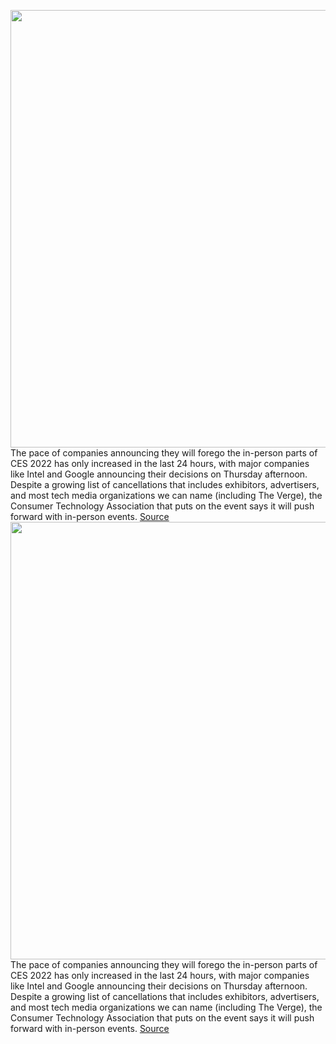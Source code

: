 <img src='https://cdn.vox-cdn.com/thumbor/dFNIwxdMLQ2X-UBS9hpRWx6QNMk=/0x0:2040x1360/1200x800/filters:focal(857x517:1183x843)/cdn.vox-cdn.com/uploads/chorus_image/image/70312920/CES-2016-stock-verge-02.0.0.jpg' width='700px' /><br/>
The pace of companies announcing they will forego the in-person parts of CES 2022 has only increased in the last 24 hours, with major companies like Intel and Google announcing their decisions on Thursday afternoon. Despite a growing list of cancellations that includes exhibitors, advertisers, and most tech media organizations we can name (including The Verge), the Consumer Technology Association that puts on the event says it will push forward with in-person events.
<a href='https://www.theverge.com/2021/12/23/22852534/ces-2022-is-not-canceled-will-go-on-without-intel-google-gm'> Source <a/><img src='https://cdn.vox-cdn.com/thumbor/dFNIwxdMLQ2X-UBS9hpRWx6QNMk=/0x0:2040x1360/1200x800/filters:focal(857x517:1183x843)/cdn.vox-cdn.com/uploads/chorus_image/image/70312920/CES-2016-stock-verge-02.0.0.jpg' width='700px' /><br/>
The pace of companies announcing they will forego the in-person parts of CES 2022 has only increased in the last 24 hours, with major companies like Intel and Google announcing their decisions on Thursday afternoon. Despite a growing list of cancellations that includes exhibitors, advertisers, and most tech media organizations we can name (including The Verge), the Consumer Technology Association that puts on the event says it will push forward with in-person events.
<a href='https://www.theverge.com/2021/12/23/22852534/ces-2022-is-not-canceled-will-go-on-without-intel-google-gm'> Source <a/>